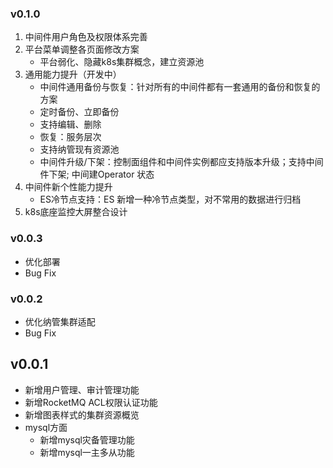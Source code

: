 ### v0.1.0
1. 中间件用户角色及权限体系完善
2. 平台菜单调整各页面修改方案
    - 平台弱化、隐藏k8s集群概念，建立资源池
3. 通用能力提升（开发中）
    - 中间件通用备份与恢复：针对所有的中间件都有一套通用的备份和恢复的方案
    - 定时备份、立即备份
    - 支持编辑、删除
    - 恢复：服务层次
    - 支持纳管现有资源池
    - 中间件升级/下架：控制面组件和中间件实例都应支持版本升级；支持中间件下架; 中间建Operator 状态
4. 中间件新个性能力提升
    - ES冷节点支持：ES 新增一种冷节点类型，对不常用的数据进行归档
5. k8s底座监控大屏整合设计

### v0.0.3
- 优化部署
- Bug Fix

### v0.0.2
- 优化纳管集群适配
- Bug Fix

## v0.0.1
- 新增用户管理、审计管理功能
- 新增RocketMQ ACL权限认证功能
- 新增图表样式的集群资源概览
- mysql方面
  - 新增mysql灾备管理功能
  - 新增mysql一主多从功能